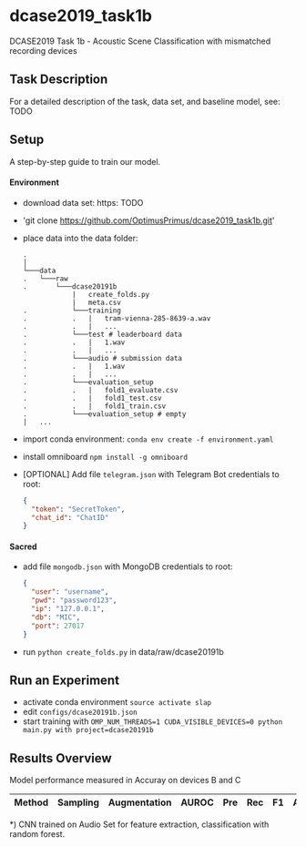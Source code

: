 # dcase2019_task1b
DCASE2019 Task 1b - Acoustic Scene Classification with mismatched recording devices 


## Task Description

For a detailed description of the task, data set, and baseline model, see:
TODO

## Setup

A step-by-step guide to train our model.

#### Environment
- download data set: https: TODO
- 'git clone https://github.com/OptimusPrimus/dcase2019_task1b.git' 
- place data into the data folder:
    ```
    .
    │
    └───data
    .   └───raw
    .       └───dcase20191b
                |   create_folds.py
                |   meta.csv 
    .           └───training
    .           .   |   tram-vienna-285-8639-a.wav
    .           .   |   ...
    .           └───test # leaderboard data
    .           .   |   1.wav
    .           .   |   ...
    .           └───audio # submission data
    .           .   |   1.wav
    .           .   |   ...
    .           └───evaluation_setup 
    .           .   |   fold1_evaluate.csv 
    .           .   |   fold1_test.csv
    .           .   |   fold1_train.csv
    .           └───evaluation_setup # empty
    |   ...
    
    ```

- import conda environment: `conda env create -f environment.yaml`
- install omniboard `npm install -g omniboard`

- [OPTIONAL] Add file `telegram.json` with Telegram Bot credentials to root: 
    ```json
    {
      "token": "SecretToken",
      "chat_id": "ChatID"
    }
    ```

#### Sacred

- add file `mongodb.json` with MongoDB credentials to root: 
    ```json
    {
      "user": "username",
      "pwd": "password123",
      "ip": "127.0.0.1",
      "db": "MIC",
      "port": 27017
    }
    ```

- run `python create_folds.py` in data/raw/dcase20191b


## Run an Experiment
- activate conda environment `source activate slap`
- edit `configs/dcase20191b.json`
- start training with `OMP_NUM_THREADS=1 CUDA_VISIBLE_DEVICES=0 python main.py with project=dcase20191b`

## Results Overview

Model performance measured in Accuray on devices B and C

| Method        |Sampling   | Augmentation   | AUROC         | Pre  | Rec  | F1  | ACC  |
|:-----------------:|:---------:|:--------------:|:-------------:|:---: |:---: |:---:|:---:|

*) CNN trained on Audio Set for feature extraction, classification with random forest.

